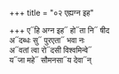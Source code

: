 +++
title = "०२ एह्यग्न इह"

+++
ए᳓हि अग्न इह᳓ हो᳓ता नि᳓ षीद  
अ᳓दब्धः सु᳓ पुरएता᳓ भवा नः  
अ᳓वतां त्वा रो᳓दसी विश्वमिन्वे᳓  
य᳓जा महे᳓ सौमनसा᳓य देवा᳓न्